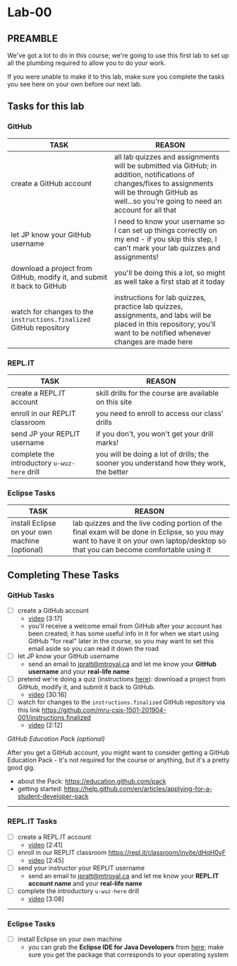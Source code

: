 # Lab-00

## PREAMBLE

We've got a lot to do in this course; we're going to use this first lab to set up all the plumbing required to allow you to do your work.

If you were unable to make it to this lab, make sure you complete the tasks you see here on your own before our next lab.

## Tasks for this lab

### GitHub

| TASK                                                                    | REASON                                                                                                                                                                                                    |
| ----------------------------------------------------------------------- | --------------------------------------------------------------------------------------------------------------------------------------------------------------------------------------------------------- |
| create a GitHub account                                                 | all lab quizzes and assignments will be submitted via GitHub; in addition, notifications of changes/fixes to assignments will be through GitHub as well...so you're going to need an account for all that |
| let JP know your GitHub username                                        | I need to know your username so I can set up things correctly on my end - if you skip this step, I can't mark your lab quizzes and assignments!                                                           |
| download a project from GitHub, modify it, and submit it back to GitHub | you'll be doing this a lot, so might as well take a first stab at it today                                                                                                                                |
| watch for changes to the `instructions.finalized` GitHub repository     | instructions for lab quizzes, practice lab quizzes, assignments, and labs will be placed in this repository; you'll want to be notified whenever changes are made here                                    |

### <span>REPL.IT</span>

| TASK                                         | REASON                                                                                 |
| -------------------------------------------- | -------------------------------------------------------------------------------------- |
| create a REPL.IT account                     | skill drills for the course are available on this site                                 |
| enroll in our REPLIT classroom               | you need to enroll to access our class' drills                                         |
| send JP your REPLIT username                 | if you don't, you won't get your drill marks!                                          |
| complete the introductory `u-wuz-here` drill | you will be doing a lot of drills; the sooner you understand how they work, the better |

### Eclipse Tasks

| TASK                                           | REASON                                                                                                                                                                               |
| ---------------------------------------------- | ------------------------------------------------------------------------------------------------------------------------------------------------------------------------------------ |
| install Eclipse on your own machine (optional) | lab quizzes and the live coding portion of the final exam will be done in Eclipse, so you may want to have it on your own laptop/desktop so that you can become comfortable using it |

## Completing These Tasks

### GitHub Tasks

- [ ] create a GitHub account
  - [video](https://drive.google.com/open?id=1eJ9WZjGlJajLphs8rukuK1xp9xGW5E0_) [3:17]
  - you'll receive a welcome email from GitHub after your account has been created; it has some useful info in it for when we start using GitHub "for real" later in the course, so you may want to set this email aside so you can read it down the road
- [ ] let JP know your GitHub username
  - send an email to jpratt@mtroyal.ca and let me know your **GitHub username** and your **real-life name**
- [ ] pretend we're doing a quiz (instructions [here](https://github.com/mru-csis-1501-201904-001/instructions.finalized/blob/master/lab.quizzes/quiz-00-practice-start.md)): download a project from GitHub, modify it, and submit it back to GitHub.
  - [video](https://drive.google.com/open?id=1PJbZtRAYg5U7Q_kVic25-G3x87u7WsWS) [30:16]
- [ ] watch for changes to the `instructions.finalized` GitHub repository via this link <https://github.com/mru-csis-1501-201904-001/instructions.finalized>
  - [video](https://drive.google.com/open?id=1mG9_7YPiC-xg3brQBVoCztHnqSoNLBOp) [2:12]

_GitHub Education Pack (optional)_

After you get a GitHub account, you might want to consider getting a GitHub Education Pack - it's not required for the course or anything, but it's a pretty good gig.

- about the Pack: <https://education.github.com/pack>
- getting started: <https://help.github.com/en/articles/applying-for-a-student-developer-pack>

---

### REPL.IT Tasks

- [ ] create a REPL.IT account
  - [video](https://drive.google.com/file/d/16SS89YnKkMRDja8P08-PQu3jVwf4xF8H/view?usp=sharing) [2:41]
- [ ] enroll in our REPLIT classroom <https://repl.it/classroom/invite/dHqH0yF>
  - [video](https://drive.google.com/open?id=1qYii4YlElcRmfMYSlzDxhFPmaVryVrKr) [2:45]
- [ ] send your instructor your REPLIT username
  - send an email to jpratt@mtroyal.ca and let me know your **REPL.IT account name** and your **real-life name**
- [ ] complete the introductory `u-wuz-here` drill
  - [video](https://drive.google.com/open?id=1NjWYvf_l842AZfOyhN5ZZsaLUxBEr6CO) [3:08]

---

### Eclipse Tasks

- [ ] install Eclipse on your own machine
  - you can grab the **Eclipse IDE for Java Developers** from [here](https://www.eclipse.org/downloads/packages/release/2019-06/r/eclipse-ide-java-developers); make sure you get the package that corresponds to your operating system
